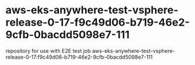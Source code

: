 # aws-eks-anywhere-test-vsphere-release-0-17-f9c49d06-b719-46e2-9cfb-0bacdd5098e7-111
repository for use with E2E test job aws-eks-anywhere-test-vsphere-release-0-17:f9c49d06-b719-46e2-9cfb-0bacdd5098e7-111
